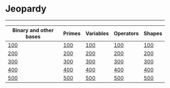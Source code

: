 # Jeopardy 

---

| Binary and other bases | Primes | Variables | Operators | Shapes |
|------------------------|--------|-----------|-----------|--------|
|[100](./bases/1.md)|[100](./primes/1.md)|[100](./vars/1.md)|[100](./ops/1.md)|[100](./shapes/1.md)|
|[200](./bases/2.md)|[200](./primes/2.md)|[200](./vars/2.md)|[200](./ops/2.md)|[200](./shapes/2.md)|
|[300](./bases/3.md)|[300](./primes/3.md)|[300](./vars/3.md)|[300](./ops/3.md)|[300](./shapes/3.md)|
|[400](./bases/4.md)|[400](./primes/4.md)|[400](./vars/4.md)|[400](./ops/4.md)|[400](./shapes/4.md)|
|[500](./bases/5.md)|[500](./primes/5.md)|[500](./vars/5.md)|[500](./ops/5.md)|[500](./shapes/5.md)|